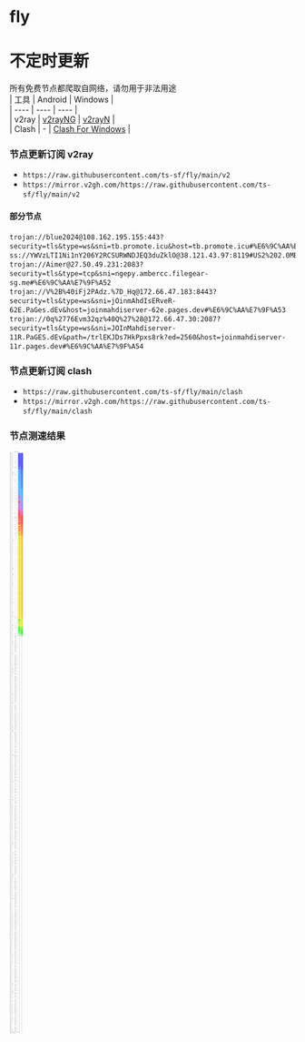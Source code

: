 # fly
# 不定时更新
所有免费节点都爬取自网络，请勿用于非法用途  
|  工具  | Android  | Windows  |  
|  ----  | ----   | ----  |  
| v2ray  | [v2rayNG](https://github.com/2dust/v2rayNG/releases) | [v2rayN](https://github.com/2dust/v2rayN/releases) |  
| Clash  | - | [Clash For Windows](https://github.com/2dust/clashN/releases) | 
  
### 节点更新订阅  v2ray
- `https://raw.githubusercontent.com/ts-sf/fly/main/v2`  
- `https://mirror.v2gh.com/https://raw.githubusercontent.com/ts-sf/fly/main/v2`  

#### 部分节点  
``` 
trojan://blue2024@108.162.195.155:443?security=tls&type=ws&sni=tb.promote.icu&host=tb.promote.icu#%E6%9C%AA%E7%9F%A5
ss://YWVzLTI1Ni1nY206Y2RCSURWNDJEQ3duZklO@38.121.43.97:8119#US2%202.0MB%2Fs
trojan://Aimer@27.50.49.231:2083?security=tls&type=tcp&sni=ngepy.ambercc.filegear-sg.me#%E6%9C%AA%E7%9F%A52
trojan://V%2B%40iFj2PAdz.%7D_Hq@172.66.47.183:8443?security=tls&type=ws&sni=jOinmAhdIsERveR-62E.PaGes.dEv&host=joinmahdiserver-62e.pages.dev#%E6%9C%AA%E7%9F%A53
trojan://0q%2776Evm32qz%40Q%27%28@172.66.47.30:2087?security=tls&type=ws&sni=JOInMahdiserver-11R.PaGES.dEv&path=/trlEKJDs7HkPpxs8rk?ed=2560&host=joinmahdiserver-11r.pages.dev#%E6%9C%AA%E7%9F%A54
```
### 节点更新订阅  clash
- `https://raw.githubusercontent.com/ts-sf/fly/main/clash`  
- `https://mirror.v2gh.com/https://raw.githubusercontent.com/ts-sf/fly/main/clash`  

### 节点测速结果
![image](traffic.png)
